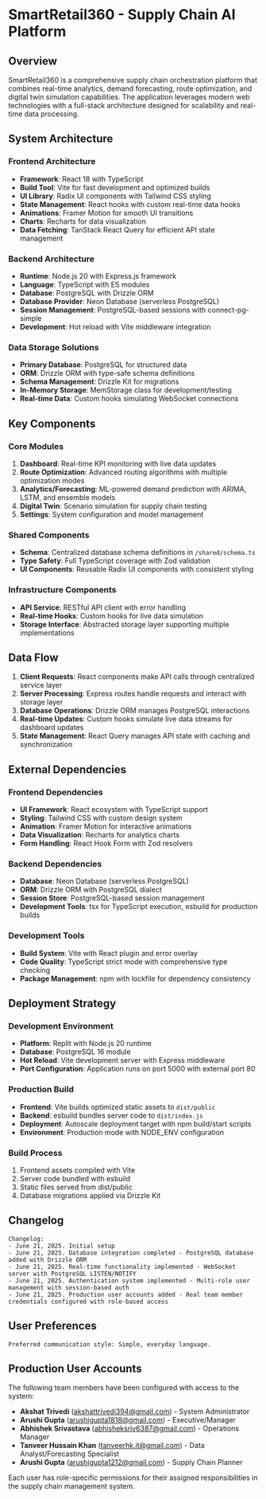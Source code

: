 # SmartRetail360 - Supply Chain AI Platform

## Overview

SmartRetail360 is a comprehensive supply chain orchestration platform that combines real-time analytics, demand forecasting, route optimization, and digital twin simulation capabilities. The application leverages modern web technologies with a full-stack architecture designed for scalability and real-time data processing.

## System Architecture

### Frontend Architecture
- **Framework**: React 18 with TypeScript
- **Build Tool**: Vite for fast development and optimized builds
- **UI Library**: Radix UI components with Tailwind CSS styling
- **State Management**: React hooks with custom real-time data hooks
- **Animations**: Framer Motion for smooth UI transitions
- **Charts**: Recharts for data visualization
- **Data Fetching**: TanStack React Query for efficient API state management

### Backend Architecture
- **Runtime**: Node.js 20 with Express.js framework
- **Language**: TypeScript with ES modules
- **Database**: PostgreSQL with Drizzle ORM
- **Database Provider**: Neon Database (serverless PostgreSQL)
- **Session Management**: PostgreSQL-based sessions with connect-pg-simple
- **Development**: Hot reload with Vite middleware integration

### Data Storage Solutions
- **Primary Database**: PostgreSQL for structured data
- **ORM**: Drizzle ORM with type-safe schema definitions
- **Schema Management**: Drizzle Kit for migrations
- **In-Memory Storage**: MemStorage class for development/testing
- **Real-time Data**: Custom hooks simulating WebSocket connections

## Key Components

### Core Modules
1. **Dashboard**: Real-time KPI monitoring with live data updates
2. **Route Optimization**: Advanced routing algorithms with multiple optimization modes
3. **Analytics/Forecasting**: ML-powered demand prediction with ARIMA, LSTM, and ensemble models
4. **Digital Twin**: Scenario simulation for supply chain testing
5. **Settings**: System configuration and model management

### Shared Components
- **Schema**: Centralized database schema definitions in `/shared/schema.ts`
- **Type Safety**: Full TypeScript coverage with Zod validation
- **UI Components**: Reusable Radix UI components with consistent styling

### Infrastructure Components
- **API Service**: RESTful API client with error handling
- **Real-time Hooks**: Custom hooks for live data simulation
- **Storage Interface**: Abstracted storage layer supporting multiple implementations

## Data Flow

1. **Client Requests**: React components make API calls through centralized service layer
2. **Server Processing**: Express routes handle requests and interact with storage layer
3. **Database Operations**: Drizzle ORM manages PostgreSQL interactions
4. **Real-time Updates**: Custom hooks simulate live data streams for dashboard updates
5. **State Management**: React Query manages API state with caching and synchronization

## External Dependencies

### Frontend Dependencies
- **UI Framework**: React ecosystem with TypeScript support
- **Styling**: Tailwind CSS with custom design system
- **Animation**: Framer Motion for interactive animations
- **Data Visualization**: Recharts for analytics charts
- **Form Handling**: React Hook Form with Zod resolvers

### Backend Dependencies
- **Database**: Neon Database (serverless PostgreSQL)
- **ORM**: Drizzle ORM with PostgreSQL dialect
- **Session Store**: PostgreSQL-based session management
- **Development Tools**: tsx for TypeScript execution, esbuild for production builds

### Development Tools
- **Build System**: Vite with React plugin and error overlay
- **Code Quality**: TypeScript strict mode with comprehensive type checking
- **Package Management**: npm with lockfile for dependency consistency

## Deployment Strategy

### Development Environment
- **Platform**: Replit with Node.js 20 runtime
- **Database**: PostgreSQL 16 module
- **Hot Reload**: Vite development server with Express middleware
- **Port Configuration**: Application runs on port 5000 with external port 80

### Production Build
- **Frontend**: Vite builds optimized static assets to `dist/public`
- **Backend**: esbuild bundles server code to `dist/index.js`
- **Deployment**: Autoscale deployment target with npm build/start scripts
- **Environment**: Production mode with NODE_ENV configuration

### Build Process
1. Frontend assets compiled with Vite
2. Server code bundled with esbuild
3. Static files served from dist/public
4. Database migrations applied via Drizzle Kit

## Changelog

```
Changelog:
- June 21, 2025. Initial setup
- June 21, 2025. Database integration completed - PostgreSQL database added with Drizzle ORM
- June 21, 2025. Real-time functionality implemented - WebSocket server with PostgreSQL LISTEN/NOTIFY
- June 21, 2025. Authentication system implemented - Multi-role user management with session-based auth
- June 21, 2025. Production user accounts added - Real team member credentials configured with role-based access
```

## User Preferences

```
Preferred communication style: Simple, everyday language.
```

## Production User Accounts

The following team members have been configured with access to the system:

- **Akshat Trivedi** (akshattrivedi394@gmail.com) - System Administrator
- **Arushi Gupta** (arushigupta1818@gmail.com) - Executive/Manager  
- **Abhishek Srivastava** (abhisheksriv6387@gmail.com) - Operations Manager
- **Tanveer Hussain Khan** (tanveerhk.it@gmail.com) - Data Analyst/Forecasting Specialist
- **Arushi Gupta** (arushigupta1212@gmail.com) - Supply Chain Planner

Each user has role-specific permissions for their assigned responsibilities in the supply chain management system.